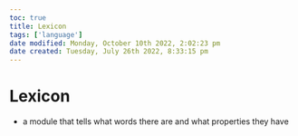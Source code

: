 ```yaml
---
toc: true
title: Lexicon
tags: ['language']
date modified: Monday, October 10th 2022, 2:02:23 pm
date created: Tuesday, July 26th 2022, 8:33:15 pm
---
```


# Lexicon
- a module that tells what words there are and what properties they have



